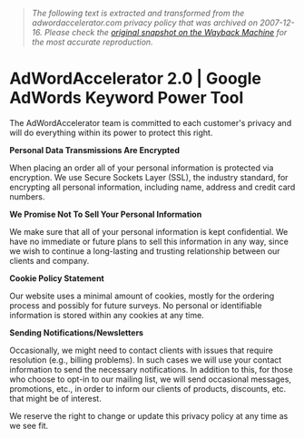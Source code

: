 > *The following text is extracted and transformed from the adwordaccelerator.com privacy policy that was archived on 2007-12-16. Please check the [original snapshot on the Wayback Machine](https://web.archive.org/web/20071216140631id_/http%3A//www.adwordaccelerator.com/v2/privacy.php) for the most accurate reproduction.*

# AdWordAccelerator 2.0 | Google AdWords Keyword Power Tool

The AdWordAccelerator team is committed to each customer's privacy and will do everything within its power to protect this right.

**Personal Data Transmissions Are Encrypted**

When placing an order all of your personal information is protected via encryption. We use Secure Sockets Layer (SSL), the industry standard, for encrypting all personal information, including name, address and credit card numbers.

**We Promise Not To Sell Your Personal Information**

We make sure that all of your personal information is kept confidential. We have no immediate or future plans to sell this information in any way, since we wish to continue a long-lasting and trusting relationship between our clients and company.

**Cookie Policy Statement**

Our website uses a minimal amount of cookies, mostly for the ordering process and possibly for future surveys. No personal or identifiable information is stored within any cookies at any time.

**Sending Notifications/Newsletters**

Occasionally, we might need to contact clients with issues that require resolution (e.g., billing problems). In such cases we will use your contact information to send the necessary notifications. In addition to this, for those who choose to opt-in to our mailing list, we will send occasional messages, promotions, etc., in order to inform our clients of products, discounts, etc. that might be of interest.

We reserve the right to change or update this privacy policy at any time as we see fit.
